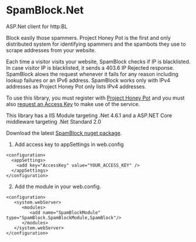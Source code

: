 # SpamBlock.Net
ASP.Net client for http:BL 

Block easily those spammers. Project Honey Pot is the first and only distributed system for identifying spammers and the spambots they use to scrape addresses from your website. 

Each time a visitor visits your website, SpamBlock checks if IP is blacklisted. In case visitor IP is blacklisted, it sends a 403.6 IP Rejected response. SpamBlock alows the request whenever it fails for any reason including lookup failures or an IPv6 address. SpamBlock works only with IPv4 addresses as Project Honey Pot only lists IPv4 addresses.

To use this library, you must register with [Project Honey Pot](https://www.projecthoneypot.org/) and you must also [request an Access Key](https://www.projecthoneypot.org/httpbl_configure.php) to make use of the service. 


This library has a IIS Module targeting .Net 4.6.1 and a ASP.NET Core middleware targeting .Net Standard 2.0


Download the latest [SpamBlock nuget package](https://www.nuget.org/packages/SpamBlock/).

1. Add access key to appSettings in web.config
```
<configuration>
  <appSettings>
    <add key="AccessKey" value="YOUR_ACCESS_KEY" />
  </appSettings>
</configuration>
```

2. Add the module in your web.config.

```
<configuration>
   <system.webServer>
      <modules>
         <add name="SpamBlockModule" type="SpamBlock.SpamBlockModule,SpamBlock"/>
      </modules>
   </system.webServer>
</configuration>
```

